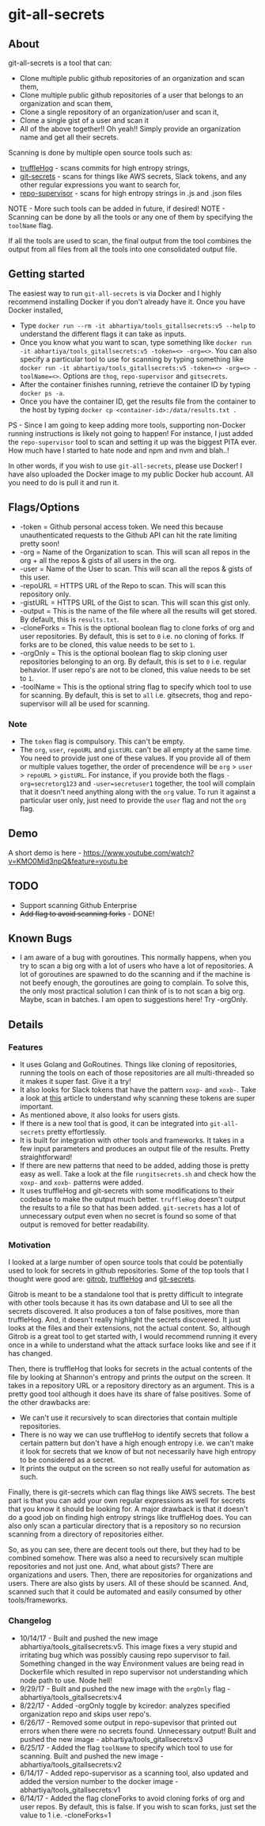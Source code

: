# git-all-secrets



## About
git-all-secrets is a tool that can:
* Clone multiple public github repositories of an organization and scan them,
* Clone multiple public github repositories of a user that belongs to an organization and scan them,
* Clone a single repository of an organization/user and scan it,
* Clone a single gist of a user and scan it
* All of the above together!! Oh yeah!! Simply provide an organization name and get all their secrets.

Scanning is done by multiple open source tools such as:
* [truffleHog](https://github.com/dxa4481/truffleHog) - scans commits for high entropy strings,
* [git-secrets](https://github.com/awslabs/git-secrets) - scans for things like AWS secrets, Slack tokens, and any other regular expressions you want to search for,
* [repo-supervisor](https://github.com/auth0/repo-supervisor) - scans for high entropy strings in .js and .json files

NOTE - More such tools can be added in future, if desired!
NOTE - Scanning can be done by all the tools or any one of them by specifying the `toolName` flag.

If all the tools are used to scan, the final output from the tool combines the output from all files from all the tools into one consolidated output file.


## Getting started
The easiest way to run `git-all-secrets` is via Docker and I highly recommend installing Docker if you don't already have it. Once you have Docker installed,
* Type `docker run --rm -it abhartiya/tools_gitallsecrets:v5 --help` to understand the different flags it can take as inputs.
* Once you know what you want to scan, type something like `docker run -it abhartiya/tools_gitallsecrets:v5 -token=<> -org=<>`. You can also specify a particular tool to use for scanning by typing something like `docker run -it abhartiya/tools_gitallsecrets:v5 -token=<> -org=<> -toolName=<>`. Options are `thog`, `repo-supervisor` and `gitsecrets`.
* After the container finishes running, retrieve the container ID by typing `docker ps -a`.
* Once you have the container ID, get the results file from the container to the host by typing `docker cp <container-id>:/data/results.txt .`

PS - Since I am going to keep adding more tools, supporting non-Docker running instructions is likely not going to happen! For instance, I just added the `repo-supervisor` tool to scan and setting it up was the biggest PITA ever. How much have I started to hate node and npm and nvm and blah..!

In other words, if you wish to use `git-all-secrets`, please use Docker! I have also uploaded the Docker image to my public Docker hub account. All you need to do is pull it and run it.


## Flags/Options
* -token = Github personal access token. We need this because unauthenticated requests to the Github API can hit the rate limiting pretty soon!
* -org = Name of the Organization to scan. This will scan all repos in the org + all the repos & gists of all users in the org.
* -user = Name of the User to scan. This will scan all the repos & gists of this user.
* -repoURL = HTTPS URL of the Repo to scan. This will scan this repository only.
* -gistURL = HTTPS URL of the Gist to scan. This will scan this gist only.
* -output = This is the name of the file where all the results will get stored. By default, this is `results.txt`.
* -cloneForks = This is the optional boolean flag to clone forks of org and user repositories. By default, this is set to `0` i.e. no cloning of forks. If forks are to be cloned, this value needs to be set to `1`.
* -orgOnly = This is the optional boolean flag to skip cloning user repositories belonging to an org. By default, this is set to `0` i.e. regular behavior. If user repo's are not to be cloned, this value needs to be set to `1`.
* -toolName = This is the optional string flag to specify which tool to use for scanning. By default, this is set to `all` i.e. gitsecrets, thog and repo-supervisor will all be used for scanning.


### Note
* The `token` flag is compulsory. This can't be empty.
* The `org`, `user`, `repoURL` and `gistURL` can't be all empty at the same time. You need to provide just one of these values. If you provide all of them or multiple values together, the order of precendence will be `org` > `user` > `repoURL` > `gistURL`. For instance, if you provide both the flags `-org=secretorg123` and `-user=secretuser1` together, the tool will complain that it doesn't need anything along with the `org` value. To run it against a particular user only, just need to provide the `user` flag and not the `org` flag.


## Demo
A short demo is here - https://www.youtube.com/watch?v=KMO0Mid3npQ&feature=youtu.be


## TODO
* Support scanning Github Enterprise
* ~~Add flag to avoid scanning forks~~ - DONE!


## Known Bugs
* I am aware of a bug with goroutines. This normally happens, when you try to scan a big org with a lot of users who have a lot of repositories. A lot of goroutines are spawned to do the scanning and if the machine is not beefy enough, the goroutines are going to complain. To solve this, the only most practical solution I can think of is to not scan a big org. Maybe, scan in batches. I am open to suggestions here! Try -orgOnly.


## Details
### Features
* It uses Golang and GoRoutines. Things like cloning of repositories, running the tools on each of those repositories are all multi-threaded so it makes it super fast. Give it a try!
* It also looks for Slack tokens that have the pattern `xoxp-` and `xoxb-`. Take a look at [this](https://labs.detectify.com/2016/04/28/slack-bot-token-leakage-exposing-business-critical-information/) article to understand why scanning these tokens are super important.
* As mentioned above, it also looks for users gists.
* If there is a new tool that is good, it can be integrated into `git-all-secrets` pretty effortlessly.
* It is built for integration with other tools and frameworks. It takes in a few input parameters and produces an output file of the results. Pretty straightforward!
* If there are new patterns that need to be added, adding those is pretty easy as well. Take a look at the file `rungitsecrets.sh` and check how the `xoxp-` and `xoxb-` patterns were added.
* It uses truffleHog and git-secrets with some modifications to their codebase to make the output much better. `truffleHog` doesn't output the results to a file so that has been added. `git-secrets` has a lot of unnecessary output even when no secret is found so some of that output is removed for better readability.

### Motivation
I looked at a large number of open source tools that could be potentially used to look for secrets in github repositories. Some of the top tools that I thought were good are: [gitrob](https://github.com/michenriksen/gitrob), [truffleHog](https://github.com/dxa4481/truffleHog) and [git-secrets](https://github.com/awslabs/git-secrets).

Gitrob is meant to be a standalone tool that is pretty difficult to integrate with other tools because it has its own database and UI to see all the secrets discovered. It also produces a ton of false positives, more than truffleHog. And, it doesn't really highlight the secrets discovered. It just looks at the files and their extensions, not the actual content. So, although Gitrob is a great tool to get started with, I would recommend running it every once in a while to understand what the attack surface looks like and see if it has changed.

Then, there is truffleHog that looks for secrets in the actual contents of the file by looking at Shannon's entropy and prints the output on the screen. It takes in a repository URL or a repository directory as an argument. This is a pretty good tool although it does have its share of false positives. Some of the other drawbacks are:
* We can't use it recursively to scan directories that contain multiple repositories.
* There is no way we can use truffleHog to identify secrets that follow a certain pattern but don't have a high enough entropy i.e. we can't make it look for secrets that we know of but not necessarily have high entropy to be considered as a secret.
* It prints the output on the screen so not really useful for automation as such.

Finally, there is git-secrets which can flag things like AWS secrets. The best part is that you can add your own regular expressions as well for secrets that you know it should be looking for. A major drawback is that it doesn't do a good job on finding high entropy strings like truffleHog does. You can also only scan a particular directory that is a repository so no recursion scanning from a directory of repositories either.

So, as you can see, there are decent tools out there, but they had to be combined somehow. There was also a need to recursively scan multiple repositories and not just one. And, what about gists? There are organizations and users. Then, there are repositories for organizations and users. There are also gists by users. All of these should be scanned. And, scanned such that it could be automated and easily consumed by other tools/frameworks.

### Changelog
* 10/14/17 - Built and pushed the new image abhartiya/tools_gitallsecrets:v5. This image fixes a very stupid and irritating bug which was possibly causing repo supervisor to fail. Something changed in the way Environment values are being read in Dockerfile which resulted in repo supervisor not understanding which node path to use. Node hell!
* 9/29/17 - Built and pushed the new image with the `orgOnly` flag - abhartiya/tools_gitallsecrets:v4
* 8/22/17 - Added -orgOnly toggle by kciredor: analyzes specified organization repo and skips user repo's.
* 6/26/17 - Removed some output in repo-supevisor that printed out errors when there were no secrets found. Unnecessary output! Built and pushed the new image - abhartiya/tools_gitallsecrets:v3
* 6/25/17 - Added the flag `toolName` to specify which tool to use for scanning. Built and pushed the new image - abhartiya/tools_gitallsecrets:v2
* 6/14/17 - Added repo-supervisor as a scanning tool, also updated and added the version number to the docker image - abhartiya/tools_gitallsecrets:v1
* 6/14/17 - Added the flag cloneForks to avoid cloning forks of org and user repos. By default, this is false. If you wish to scan forks, just set the value to 1 i.e. -cloneForks=1
